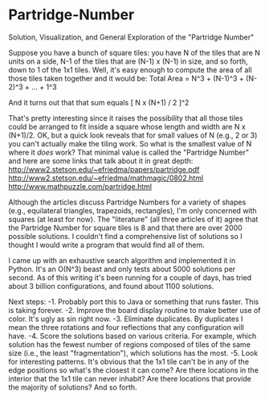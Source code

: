 # Partridge-Number
Solution, Visualization, and General Exploration of the "Partridge Number" 

Suppose you have a bunch of square tiles: you have N of the tiles that are N units on a side, N-1 of the tiles that are (N-1) x (N-1) in size, and so forth, down to 1 of the 1x1 tiles. Well, it's easy enough to compute the area of all those tiles taken together and it would be:
    Total Area = N^3 + (N-1)^3 + (N-2)^3 + ... + 1^3

And it turns out that that sum equals [ N x (N+1) / 2 ]^2

That's pretty interesting since it raises the possibility that all those tiles could be arranged to fit inside a square whose length and width are N x (N+1)/2. OK, but a quick look reveals that for small values of N (e.g., 2 or 3) you can't actually make the tiling work. So what is the smallest value of N where it *does* work? That minimal value is called the "Partridge Number" and here are some links that talk about it in great depth:
http://www2.stetson.edu/~efriedma/papers/partridge.pdf
http://www2.stetson.edu/~efriedma/mathmagic/0802.html
http://www.mathpuzzle.com/partridge.html

Although the articles discuss Partridge Numbers for a variety of shapes (e.g., equilateral triangles, trapezoids, rectangles), I'm only concerned with squares (at least for now). The "literature" (all three articles of it) agree that the Partridge Number for square tiles is 8 and that there are over 2000 possible solutions. I couldn't find a comprehensive list of solutions so I thought I would write a program that would find all of them.

I came up with an exhaustive search algorithm and implemented it in Python. It's an O(N^3) beast and only tests about 5000 solutions per second. As of this writing it's been running for a couple of days, has tried about 3 billion configurations, and found about 1100 solutions.

Next steps:
-1. Probably port this to Java or something that runs faster. This is taking forever.
-2. Improve the board display routine to make better use of color. It's ugly as sin right now.
-3. Eliminate duplicates. By duplicates I mean the three rotations and four reflections that any configuration will have.
-4. Score the solutions based on various criteria. For example, which solution has the fewest number of regions composed of tiles of the same size (i.e., the least "fragmentation"), which solutions has the most.
-5. Look for interesting patterns. It's obvious that the 1x1 tile can't be in any of the edge positions so what's the closest it can come? Are there locations in the interior that the 1x1 tile can never inhabit? Are there locations that provide the majority of solutions? And so forth.

